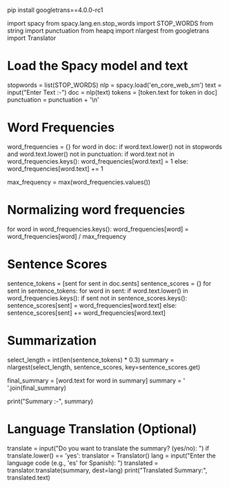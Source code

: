 pip install googletrans==4.0.0-rc1

import spacy
from spacy.lang.en.stop_words import STOP_WORDS
from string import punctuation
from heapq import nlargest
from googletrans import Translator

# Load the Spacy model and text
stopwords = list(STOP_WORDS)
nlp = spacy.load('en_core_web_sm')
text = input("Enter Text :-")
doc = nlp(text)
tokens = [token.text for token in doc]
punctuation = punctuation + '\n'

# Word Frequencies
word_frequencies = {}
for word in doc:
    if word.text.lower() not in stopwords and word.text.lower() not in punctuation:
        if word.text not in word_frequencies.keys():
            word_frequencies[word.text] = 1
        else:
            word_frequencies[word.text] += 1

max_frequency = max(word_frequencies.values())

# Normalizing word frequencies
for word in word_frequencies.keys():
    word_frequencies[word] = word_frequencies[word] / max_frequency

# Sentence Scores
sentence_tokens = [sent for sent in doc.sents]
sentence_scores = {}
for sent in sentence_tokens:
    for word in sent:
        if word.text.lower() in word_frequencies.keys():
            if sent not in sentence_scores.keys():
                sentence_scores[sent] = word_frequencies[word.text]
            else:
                sentence_scores[sent] += word_frequencies[word.text]

# Summarization
select_length = int(len(sentence_tokens) * 0.3)
summary = nlargest(select_length, sentence_scores, key=sentence_scores.get)

final_summary = [word.text for word in summary]
summary = ' '.join(final_summary)

print("Summary :-", summary)

# Language Translation (Optional)
translate = input("Do you want to translate the summary? (yes/no): ")
if translate.lower() == 'yes':
    translator = Translator()
    lang = input("Enter the language code (e.g., 'es' for Spanish): ")
    translated = translator.translate(summary, dest=lang)
    print("Translated Summary:", translated.text)
